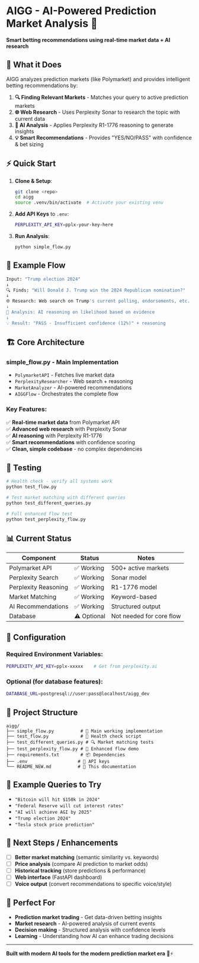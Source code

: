 # AIGG - AI-Powered Prediction Market Analysis 🎯

**Smart betting recommendations using real-time market data + AI research**

## 🚀 What it Does

AIGG analyzes prediction markets (like Polymarket) and provides intelligent betting recommendations by:

1. **🔍 Finding Relevant Markets** - Matches your query to active prediction markets
2. **🌐 Web Research** - Uses Perplexity Sonar to research the topic with current data  
3. **🧠 AI Analysis** - Applies Perplexity R1-1776 reasoning to generate insights
4. **💡 Smart Recommendations** - Provides "YES/NO/PASS" with confidence & bet sizing

## ⚡ Quick Start

1. **Clone & Setup**:
   ```bash
   git clone <repo>
   cd aigg
   source .venv/bin/activate  # Activate your existing venv
   ```

2. **Add API Keys** to `.env`:
   ```bash
   PERPLEXITY_API_KEY=pplx-your-key-here
   ```

3. **Run Analysis**:
   ```bash
   python simple_flow.py
   ```

## 🎯 Example Flow

```bash
Input: "Trump election 2024"
↓
🔍 Finds: "Will Donald J. Trump win the 2024 Republican nomination?"
↓ 
🌐 Research: Web search on Trump's current polling, endorsements, etc.
↓
🧠 Analysis: AI reasoning on likelihood based on evidence
↓
💡 Result: "PASS - Insufficient confidence (12%)" + reasoning
```

## 🏗️ Core Architecture

### **simple_flow.py** - Main Implementation
- `PolymarketAPI` - Fetches live market data
- `PerplexityResearcher` - Web search + reasoning
- `MarketAnalyzer` - AI-powered recommendations  
- `AIGGFlow` - Orchestrates the complete flow

### **Key Features:**
✅ **Real-time market data** from Polymarket API  
✅ **Advanced web research** with Perplexity Sonar  
✅ **AI reasoning** with Perplexity R1-1776  
✅ **Smart recommendations** with confidence scoring  
✅ **Clean, simple codebase** - no complex dependencies  

## 🧪 Testing

```bash
# Health check - verify all systems work
python test_flow.py

# Test market matching with different queries  
python test_different_queries.py

# Full enhanced flow test
python test_perplexity_flow.py
```

## 📊 Current Status

| Component | Status | Notes |
|-----------|--------|-------|
| Polymarket API | ✅ Working | 500+ active markets |
| Perplexity Search | ✅ Working | Sonar model |
| Perplexity Reasoning | ✅ Working | R1-1776 model |  
| Market Matching | ✅ Working | Keyword-based |
| AI Recommendations | ✅ Working | Structured output |
| Database | ⚠️ Optional | Not needed for core flow |

## 🔧 Configuration

### Required Environment Variables:
```bash
PERPLEXITY_API_KEY=pplx-xxxxx    # Get from perplexity.ai
```

### Optional (for database features):
```bash
DATABASE_URL=postgresql://user:pass@localhost/aigg_dev
```

## 📁 Project Structure

```
aigg/
├── simple_flow.py          # 🎯 Main working implementation
├── test_flow.py            # 🧪 Health check script  
├── test_different_queries.py # 🔍 Market matching tests
├── test_perplexity_flow.py # 🤖 Enhanced flow demo
├── requirements.txt        # 📦 Dependencies
├── .env                   # 🔑 API keys
└── README_NEW.md          # 📖 This documentation
```

## 🎪 Example Queries to Try

- `"Bitcoin will hit $150k in 2024"`
- `"Federal Reserve will cut interest rates"`  
- `"AI will achieve AGI by 2025"`
- `"Trump election 2024"`
- `"Tesla stock price prediction"`

## 🚀 Next Steps / Enhancements

- [ ] **Better market matching** (semantic similarity vs. keywords)
- [ ] **Price analysis** (compare AI prediction to market odds)
- [ ] **Historical tracking** (store predictions & performance)
- [ ] **Web interface** (FastAPI dashboard)
- [ ] **Voice output** (convert recommendations to specific voice/style)

## 🎯 Perfect For

- **Prediction market trading** - Get data-driven betting insights
- **Market research** - AI-powered analysis of current events  
- **Decision making** - Structured analysis with confidence levels
- **Learning** - Understanding how AI can enhance trading decisions

---

**Built with modern AI tools for the modern prediction market era** 🤖⚡ 
